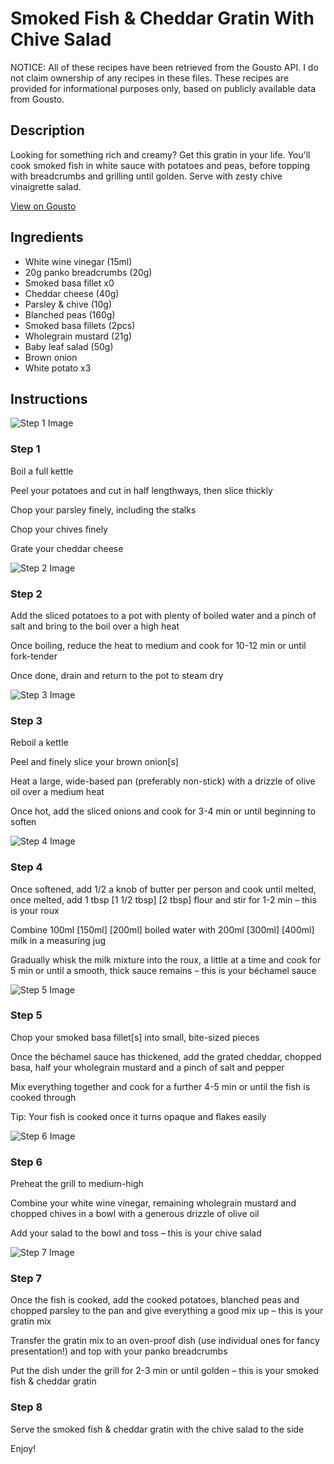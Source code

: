 # Smoked Fish & Cheddar Gratin With Chive Salad

NOTICE: All of these recipes have been retrieved from the Gousto API. I do not claim ownership of any recipes in these files. These recipes are provided for informational purposes only, based on publicly available data from Gousto.

## Description

Looking for something rich and creamy? Get this gratin in your life. You'll cook smoked fish in white sauce with potatoes and peas, before topping with breadcrumbs and grilling until golden. Serve with zesty chive vinaigrette salad. 

[View on Gousto](https://www.gousto.co.uk/recipes/cookbook/smoked-fish-cheddar-gratin-with-chive-salad)

## Ingredients

- White wine vinegar (15ml)
- 20g panko breadcrumbs (20g)
- Smoked basa fillet x0
- Cheddar cheese (40g)
- Parsley & chive (10g)
- Blanched peas (160g)
- Smoked basa fillets (2pcs)
- Wholegrain mustard (21g)
- Baby leaf salad (50g)
- Brown onion
- White potato x3

## Instructions

![Step 1 Image](https://production-media.gousto.co.uk/cms/recipe-step-image/step-1-1721659445220-x200.jpg)

### Step 1

Boil a full kettle

Peel your potatoes and cut in half lengthways, then slice thickly

Chop your parsley finely, including the stalks

Chop your chives finely

Grate your cheddar cheese

![Step 2 Image](https://production-media.gousto.co.uk/cms/recipe-step-image/step-2-1721659448971-x200.jpg)

### Step 2

Add the sliced potatoes to a pot with plenty of boiled water and a pinch of salt and bring to the boil over a high heat

Once boiling, reduce the heat to medium and cook for 10-12 min or until fork-tender

Once done, drain and return to the pot to steam dry

![Step 3 Image](https://production-media.gousto.co.uk/cms/recipe-step-image/step-3-1721659451959-x200.jpg)

### Step 3

Reboil a kettle

Peel and finely slice your brown onion[s]

Heat a large, wide-based pan (preferably non-stick) with a drizzle of olive oil over a medium heat

Once hot, add the sliced onions and cook for 3-4 min or until beginning to soften

![Step 4 Image](https://production-media.gousto.co.uk/cms/recipe-step-image/step-4-1721659456851-x200.jpg)

### Step 4

Once softened, add 1/2 a knob of butter per person and cook until melted, once melted, add 1 tbsp <span class="text-purple">[1 1/2 tbsp]</span> <span class="text-danger">[2 tbsp]</span> flour and stir for 1-2 min – this is your roux

Combine 100ml <span class="text-purple">[150ml]</span> <span class="text-danger">[200ml]</span> boiled water with 200ml<span class="text-purple"> [300ml]</span> <span class="text-danger">[400ml]</span> milk in a measuring jug

Gradually whisk the milk mixture into the roux, a little at a time and cook for 5 min or until a smooth, thick sauce remains – this is your béchamel sauce

![Step 5 Image](https://production-media.gousto.co.uk/cms/recipe-step-image/step-5-1721659460473-x200.jpg)

### Step 5

Chop your smoked basa fillet[s] into small, bite-sized pieces

Once the béchamel sauce has thickened, add the grated cheddar, chopped basa, half your wholegrain mustard and a pinch of salt and pepper

Mix everything together and cook for a further 4-5 min or until the fish is cooked through

Tip: Your fish is cooked once it turns opaque and flakes easily

![Step 6 Image](https://production-media.gousto.co.uk/cms/recipe-step-image/step-6-1721659464014-x200.jpg)

### Step 6

Preheat the grill to medium-high

Combine your white wine vinegar, remaining wholegrain mustard and chopped chives in a bowl with a generous drizzle of olive oil

Add your salad to the bowl and toss – this is your chive salad

![Step 7 Image](https://production-media.gousto.co.uk/cms/recipe-step-image/step-7-1721659467531-x200.jpg)

### Step 7

Once the fish is cooked, add the cooked potatoes, blanched peas and chopped parsley to the pan and give everything a good mix up – this is your gratin mix

Transfer the gratin mix to an oven-proof dish (use individual ones for fancy presentation!) and top with your panko breadcrumbs

Put the dish under the grill for 2-3 min or until golden – this is your smoked fish & cheddar gratin

### Step 8

Serve the smoked fish & cheddar gratin with the chive salad to the side

Enjoy!

